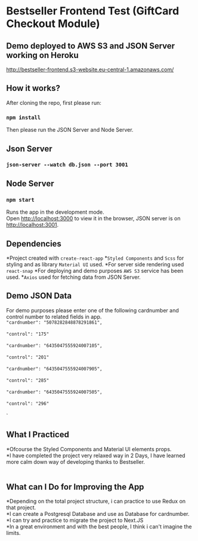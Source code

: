 # Bestseller Frontend Test (GiftCard Checkout Module)

## Demo deployed to AWS S3 and JSON Server working on Heroku
http://bestseller-frontend.s3-website.eu-central-1.amazonaws.com/
<br>

## How it works?

After cloning the repo, first please run:

### `npm install`

Then please run the JSON Server and Node Server.

## Json Server

### `json-server --watch db.json --port 3001`

## Node Server

### `npm start`

Runs the app in the development mode.<br>
Open [http://localhost:3000](http://localhost:3000) to view it in the browser,
JSON server is on [http://localhost:3001](http://localhost:3001).

## Dependencies

 *Project created with `create-react-app`
 *`Styled Components` and `Scss` for styling and as library `Material UI` used. 
 *For server side rendering used `react-snap`
 *For deploying and demo purposes `AWS S3` service has been used.
 *`Axios` used for fetching data from JSON Server.

## Demo JSON Data

For demo purposes please enter one of the following cardnumber and control number to related fields in app. 
<br>
`
"cardnumber": "5078282848878291861",
`
<br>
<br>
`
"control": "175"
`
<br>
<br>
`
"cardnumber": "6435047555924007105",
`
<br>
<br>
`
"control": "201"
`
<br>
<br>
`
"cardnumber": "6435047555924007905",
`
<br>
<br>
`
"control": "285"
`
<br>
<br>
`
"cardnumber": "6435047555924007505",
`
<br>
<br>
`
"control": "296"
`
<br>
<br>
`
## What I Practiced

*Ofcourse the Styled Components and Material UI elements props.<br>
*I have completed the project very relaxed way in 2 Days, I have learned more calm down way of developing thanks to Bestseller.<br> 
<br>
## What can I Do for Improving the App

*Depending on the total project structure, i can practice to use Redux on that project.<br>
*I can create a Postgresql Database and use as Database for cardnumber.<br>
*I can try and practice to migrate the project to Next.JS<br>
*In a great environment and with the best people, I think i can't imagine the limits.<br>

